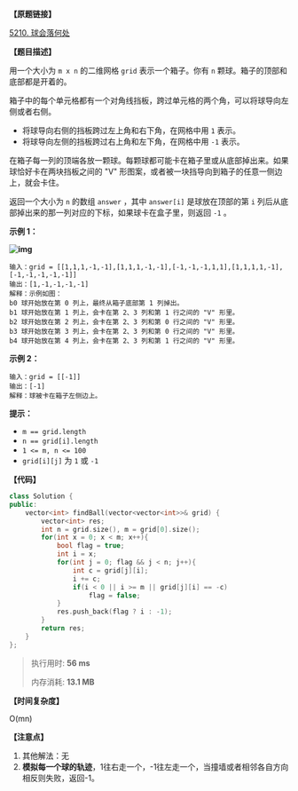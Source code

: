 **【原题链接】**

[5210. 球会落何处](https://leetcode-cn.com/problems/where-will-the-ball-fall/)

**【题目描述】**

用一个大小为 `m x n` 的二维网格 `grid` 表示一个箱子。你有 `n` 颗球。箱子的顶部和底部都是开着的。

箱子中的每个单元格都有一个对角线挡板，跨过单元格的两个角，可以将球导向左侧或者右侧。

- 将球导向右侧的挡板跨过左上角和右下角，在网格中用 `1` 表示。
- 将球导向左侧的挡板跨过右上角和左下角，在网格中用 `-1` 表示。

在箱子每一列的顶端各放一颗球。每颗球都可能卡在箱子里或从底部掉出来。如果球恰好卡在两块挡板之间的 "V" 形图案，或者被一块挡导向到箱子的任意一侧边上，就会卡住。

返回一个大小为 `n` 的数组 `answer` ，其中 `answer[i]` 是球放在顶部的第 `i` 列后从底部掉出来的那一列对应的下标，如果球卡在盒子里，则返回 `-1` 。

**示例 1：**

**![img](https://assets.leetcode-cn.com/aliyun-lc-upload/uploads/2020/12/26/ball.jpg)**

```
输入：grid = [[1,1,1,-1,-1],[1,1,1,-1,-1],[-1,-1,-1,1,1],[1,1,1,1,-1],[-1,-1,-1,-1,-1]]
输出：[1,-1,-1,-1,-1]
解释：示例如图：
b0 球开始放在第 0 列上，最终从箱子底部第 1 列掉出。
b1 球开始放在第 1 列上，会卡在第 2、3 列和第 1 行之间的 "V" 形里。
b2 球开始放在第 2 列上，会卡在第 2、3 列和第 0 行之间的 "V" 形里。
b3 球开始放在第 3 列上，会卡在第 2、3 列和第 0 行之间的 "V" 形里。
b4 球开始放在第 4 列上，会卡在第 2、3 列和第 1 行之间的 "V" 形里。
```

**示例 2：**

```
输入：grid = [[-1]]
输出：[-1]
解释：球被卡在箱子左侧边上。
```

**提示：**

- `m == grid.length`
- `n == grid[i].length`
- `1 <= m, n <= 100`
- `grid[i][j]` 为 `1` 或 `-1`

**【代码】**

```cpp
class Solution {
public:
    vector<int> findBall(vector<vector<int>>& grid) {
        vector<int> res;
        int n = grid.size(), m = grid[0].size();
        for(int x = 0; x < m; x++){
            bool flag = true;
            int i = x;
            for(int j = 0; flag && j < n; j++){
                int c = grid[j][i];
                i += c;
                if(i < 0 || i >= m || grid[j][i] == -c)
                    flag = false;
            }
            res.push_back(flag ? i : -1);
        }
        return res;
    }
};
```

> 执行用时: **56 ms**
>
> 内存消耗: **13.1 MB**

**【时间复杂度】**

O(mn)  

**【注意点】**

1. 其他解法：无
1. **模拟每一个球的轨迹**，1往右走一个，-1往左走一个，当撞墙或者相邻各自方向相反则失败，返回-1。
